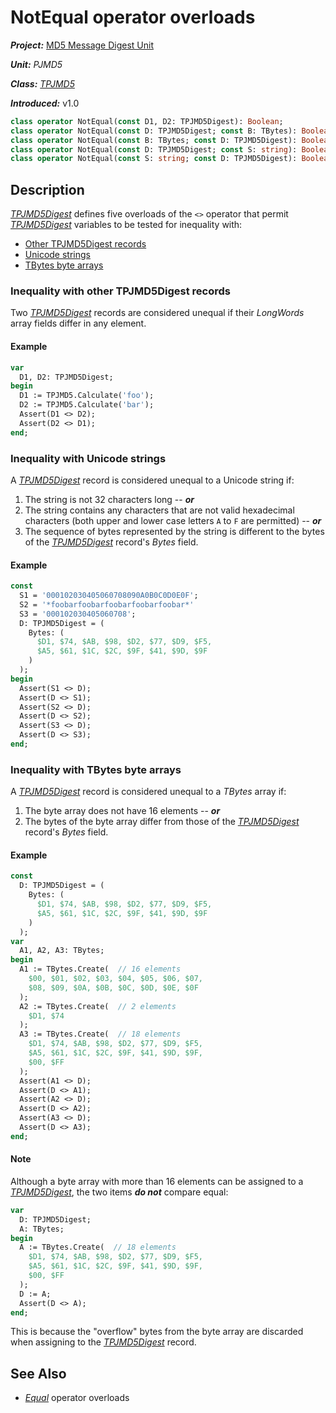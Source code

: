 # NotEqual operator overloads

***Project:*** [MD5 Message Digest Unit](../API.md)

***Unit:*** _PJMD5_

***Class:*** [_TPJMD5_](./TPJMD5.md)

***Introduced:*** v1.0

```pascal
class operator NotEqual(const D1, D2: TPJMD5Digest): Boolean;
class operator NotEqual(const D: TPJMD5Digest; const B: TBytes): Boolean;
class operator NotEqual(const B: TBytes; const D: TPJMD5Digest): Boolean;
class operator NotEqual(const D: TPJMD5Digest; const S: string): Boolean;
class operator NotEqual(const S: string; const D: TPJMD5Digest): Boolean;
```

##  Description

[_TPJMD5Digest_](./TPJMD5Digest.md) defines five overloads of the `<>` operator that permit [_TPJMD5Digest_](./TPJMD5Digest.md) variables to be tested for inequality with:

* [Other TPJMD5Digest records](#inequality-with-other-tpjmd5digest-records)
* [Unicode strings](#inequality-with-unicode-strings)
* [TBytes byte arrays](#inequality-with-tbytes-byte-arrays)

### Inequality with other TPJMD5Digest records

Two [_TPJMD5Digest_](./TPJMD5Digest.md) records are considered unequal if their _LongWords_ array fields differ in any element.

####  Example

```pascal
var
  D1, D2: TPJMD5Digest;
begin
  D1 := TPJMD5.Calculate('foo');
  D2 := TPJMD5.Calculate('bar');
  Assert(D1 <> D2);
  Assert(D2 <> D1);
end;
```

### Inequality with Unicode strings

A [_TPJMD5Digest_](./TPJMD5Digest.md) record is considered unequal to a Unicode string if:

1. The string is not 32 characters long -- ***or***
2. The string contains any characters that are not valid hexadecimal characters (both upper and lower case letters `A` to `F` are permitted) -- ***or***
3. The sequence of bytes represented by the string is different to the bytes of the [_TPJMD5Digest_](./TPJMD5Digest.md) record's _Bytes_ field.

####  Example

```pascal
const
  S1 = '000102030405060708090A0B0C0D0E0F';
  S2 = '*foobarfoobarfoobarfoobarfoobar*'
  S3 = '000102030405060708';
  D: TPJMD5Digest = (
    Bytes: (
      $D1, $74, $AB, $98, $D2, $77, $D9, $F5,
      $A5, $61, $1C, $2C, $9F, $41, $9D, $9F
    )
  );
begin
  Assert(S1 <> D);
  Assert(D <> S1);
  Assert(S2 <> D);
  Assert(D <> S2);
  Assert(S3 <> D);
  Assert(D <> S3);
end;
```

### Inequality with TBytes byte arrays

A [_TPJMD5Digest_](./TPJMD5Digest.md) record is considered unequal to a _TBytes_ array if:

1. The byte array does not have 16 elements -- ***or***
2. The bytes of the byte array differ from those of the [_TPJMD5Digest_](./TPJMD5Digest.md) record's _Bytes_ field.

####  Example

```pascal
const
  D: TPJMD5Digest = (
    Bytes: (
      $D1, $74, $AB, $98, $D2, $77, $D9, $F5,
      $A5, $61, $1C, $2C, $9F, $41, $9D, $9F
    )
  );
var
  A1, A2, A3: TBytes;
begin
  A1 := TBytes.Create(  // 16 elements
    $00, $01, $02, $03, $04, $05, $06, $07,
    $08, $09, $0A, $0B, $0C, $0D, $0E, $0F
  );
  A2 := TBytes.Create(  // 2 elements
    $D1, $74
  );
  A3 := TBytes.Create(  // 18 elements
    $D1, $74, $AB, $98, $D2, $77, $D9, $F5,
    $A5, $61, $1C, $2C, $9F, $41, $9D, $9F,
    $00, $FF
  );
  Assert(A1 <> D);
  Assert(D <> A1);
  Assert(A2 <> D);
  Assert(D <> A2);
  Assert(A3 <> D);
  Assert(D <> A3);
end;
```

####  Note

Although a byte array with more than 16 elements can be assigned to a [_TPJMD5Digest_](./TPJMD5Digest.md), the two items ***do not*** compare equal:

```pascal
var
  D: TPJMD5Digest;
  A: TBytes;
begin
  A := TBytes.Create(  // 18 elements
    $D1, $74, $AB, $98, $D2, $77, $D9, $F5,
    $A5, $61, $1C, $2C, $9F, $41, $9D, $9F,
    $00, $FF
  );
  D := A;
  Assert(D <> A);
end;
```

This is because the "overflow" bytes from the byte array are discarded when assigning to the [_TPJMD5Digest_](./TPJMD5Digest.md) record.

##  See Also

* [_Equal_](TPJMD5Digest-Equal.md) operator overloads
